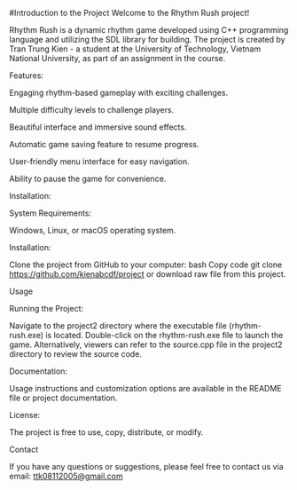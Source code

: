 #Introduction to the Project
Welcome to the Rhythm Rush project!


Rhythm Rush is a dynamic rhythm game developed using C++ programming language and utilizing the SDL library for building. The project is created by Tran Trung Kien - a student at the University of Technology, Vietnam National University, as part of an assignment in the course.

Features:

Engaging rhythm-based gameplay with exciting challenges.

Multiple difficulty levels to challenge players.

Beautiful interface and immersive sound effects.

Automatic game saving feature to resume progress.

User-friendly menu interface for easy navigation.

Ability to pause the game for convenience.

Installation:

System Requirements:

Windows, Linux, or macOS operating system.

Installation:

Clone the project from GitHub to your computer:
bash
Copy code
git clone https://github.com/kienabcdf/project
or download raw file from this project.

Usage

Running the Project:

Navigate to the project2 directory where the executable file (rhythm-rush.exe) is located.
Double-click on the rhythm-rush.exe file to launch the game.
Alternatively, viewers can refer to the source.cpp file in the project2 directory to review the source code.

Documentation:

Usage instructions and customization options are available in the README file or project documentation.

License:

The project is free to use, copy, distribute, or modify.

Contact

If you have any questions or suggestions, please feel free to contact us via email: ttk08112005@gmail.com
